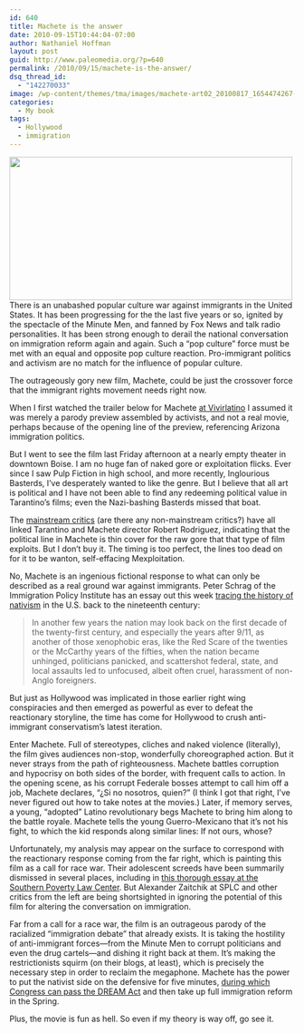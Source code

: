 ```yaml
---
id: 640
title: Machete is the answer
date: 2010-09-15T10:44:04-07:00
author: Nathaniel Hoffman
layout: post
guid: http://www.paleomedia.org/?p=640
permalink: /2010/09/15/machete-is-the-answer/
dsq_thread_id:
  - "142270033"
image: /wp-content/themes/tma/images/machete-art02_20100817_1654474267-500x198.jpg
categories:
  - My book
tags:
  - Hollywood
  - immigration
---
```

<img loading="lazy" src="http://www.paleomedia.org/wp-content/themes/tma/images/machete-art02_20100817_1654474267-e1284571085917.jpg" alt="" title="Rodriguez Poster" width="500" height="253" class="aligncenter size-full wp-image-645" srcset="http://www.paleomedia.org/wp-content/themes/tma/images/machete-art02_20100817_1654474267-e1284571085917.jpg 500w, http://www.paleomedia.org/wp-content/themes/tma/images/machete-art02_20100817_1654474267-e1284571085917-300x151.jpg 300w" sizes="(max-width: 500px) 100vw, 500px" />There is an unabashed popular culture war against immigrants in the United States. It has been progressing for the the last five years or so, ignited by the spectacle of the Minute Men, and fanned by Fox News and talk radio personalities. It has been strong enough to derail the national conversation on immigration reform again and again. Such a &#8220;pop culture&#8221; force must be met with an equal and opposite pop culture reaction. Pro-immigrant politics and activism are no match for the influence of popular culture.

The outrageously gory new film, Machete, could be just the crossover force that the immigrant rights movement needs right now.

When I first watched the trailer below for Machete [at Vivirlatino](http://vivirlatino.com/2010/09/02/vl-at-the-cine-machete.php) I assumed it was merely a parody preview assembled by activists, and not a real movie, perhaps because of the opening line of the preview, referencing Arizona immigration politics.



But I went to see the film last Friday afternoon at a nearly empty theater in downtown Boise. I am no huge fan of naked gore or exploitation flicks. Ever since I saw Pulp Fiction in high school, and more recently, Inglourious Basterds, I&#8217;ve desperately wanted to like the genre. But I believe that all art is political and I have not been able to find any redeeming political value in Tarantino&#8217;s films; even the Nazi-bashing Basterds missed that boat.

The [mainstream critics](http://www.rottentomatoes.com/m/machete/) (are there any non-mainstream critics?) have all linked Tarantino and Machete director Robert Rodriguez, indicating that the political line in Machete is thin cover for the raw gore that that type of film exploits. But I don&#8217;t buy it. The timing is too perfect, the lines too dead on for it to be wanton, self-effacing Mexploitation.

No, Machete is an ingenious fictional response to what can only be described as a real ground war against immigrants. Peter Schrag of the Immigration Policy Institute has an essay out this week [tracing the history of nativism](http://www.immigrationpolicy.org/perspectives/unwanted-immigration-and-nativism-america) in the U.S. back to the nineteenth century:

> In another few years the nation may look back on the first decade of the twenty-first century, and especially the years after 9/11, as another of those xenophobic eras, like the Red Scare of the twenties or the McCarthy years of the fifties, when the nation became unhinged, politicians panicked, and scattershot federal, state, and local assaults led to unfocused, albeit often cruel, harassment of non-Anglo foreigners. 

But just as Hollywood was implicated in those earlier right wing conspiracies and then emerged as powerful as ever to defeat the reactionary storyline, the time has come for Hollywood to crush anti-immigrant conservatism&#8217;s latest iteration.

Enter Machete. Full of stereotypes, cliches and naked violence (literally), the film gives audiences non-stop, wonderfully choreographed action. But it never strays from the path of righteousness. Machete battles corruption and hypocrisy on both sides of the border, with frequent calls to action. In the opening scene, as his corrupt Federale bosses attempt to call him off a job, Machete declares, &#8220;¿Si no nosotros, quien?&#8221; (I think I got that right, I&#8217;ve never figured out how to take notes at the movies.) Later, if memory serves, a young, &#8220;adopted&#8221; Latino revolutionary begs Machete to bring him along to the battle royale. Machete tells the young Guerro-Mexicano that it&#8217;s not his fight, to which the kid responds along similar lines: If not ours, whose? 

Unfortunately, my analysis may appear on the surface to correspond with the reactionary response coming from the far right, which is painting this film as a call for race war. Their adolescent screeds have been summarily dismissed in several places, including in [this thorough essay at the Southern Poverty Law Center](http://www.splcenter.org/blog/2010/09/10/does-robert-rodriguezs-machete-advocate-race-war/). But Alexander Zaitchik at SPLC and other critics from the left are being shortsighted in ignoring the potential of this film for altering the conversation on immigration. 

Far from a call for a race war, the film is an outrageous parody of the racialized &#8220;immigration debate&#8221; that already exists. It is taking the hostility of anti-immigrant forces—from the Minute Men to corrupt politicians and even the drug cartels—and dishing it right back at them. It&#8217;s making the restrictionists squirm (on their blogs, at least), which is precisely the necessary step in order to reclaim the megaphone. Machete has the power to put the nativist side on the defensive for five minutes, [during which Congress can pass the DREAM Act](http://www.theatlantic.com/politics/archive/2010/09/harry-reids-ultimatum-on-immigration-reform-dont-ask-dont-tell/62959/) and then take up full immigration reform in the Spring.

Plus, the movie is fun as hell. So even if my theory is way off, go see it.